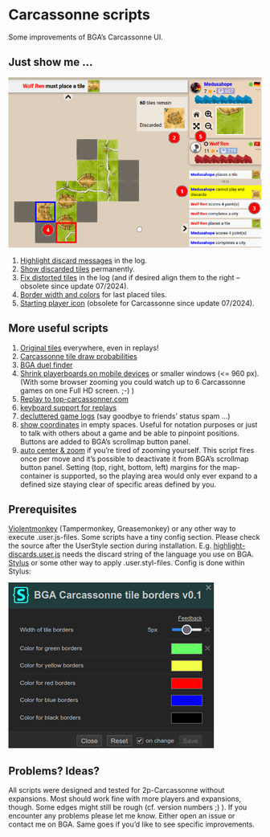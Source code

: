 # Carcassonne scripts
Some improvements of BGA’s Carcassonne UI.

## Just show me …
![screenshot-board](/img/screenshot-board.png?raw=true)
1. <a href="https://github.com/yzemaze/bga-carcassonne-scripts/raw/main/highlight-discards.user.js">Highlight discard messages</a> in the log.
2. <a href="https://github.com/yzemaze/bga-carcassonne-scripts/raw/main/highlight-discards.user.js">Show discarded tiles</a> permanently.
3. <a href="https://github.com/yzemaze/bga-carcassonne-scripts/raw/main/log-tiles-fix.user.styl">Fix distorted tiles</a> in the log (and if desired align them to the right – obsolete since update 07/2024).
4. <a href="https://github.com/yzemaze/bga-carcassonne-scripts/raw/main/tile-borders.user.styl">Border width and colors</a> for last placed tiles.
5. <a href="https://github.com/yzemaze/bga-scripts/raw/main/starting-player-tag.user.js">Starting player icon</a> (obsolete for Carcassonne since update 07/2024).

## More useful scripts
1. <a href="https://github.com/yzemaze/bga-carcassonne-scripts/raw/main/original-tiles.user.styl">Original tiles</a> everywhere, even in replays!
2. [Carcassonne tile draw probabilities](https://github.com/yzemaze/carcassonne-probabilities)
3. [BGA duel finder](https://github.com/yzemaze/bga-duel-finder)
4. <a href="https://github.com/yzemaze/bga-carcassonne-scripts/raw/main/mobile-condensed-playerboards.user.styl">Shrink playerboards on mobile devices</a> or smaller windows (<= 960 px). (With some browser zooming you could watch up to 6 Carcassonne games on one Full HD screen. ;-) )
5. [Replay to top-carcassonner.com](https://github.com/yzemaze/bga-carcassonne-scripts/raw/main/replay-to-top-carcassonner.user.js)
6. <a href="https://github.com/yzemaze/bga-scripts/raw/main/replay-with-keys.user.js">keyboard support for replays</a>
7. <a href="https://github.com/yzemaze/bga-scripts/raw/main/game-logs-decluttered.user.styl">decluttered game logs</a> (say goodbye to friends’ status spam …)
8. <a href="https://github.com/yzemaze/bga-scripts/raw/main/toggle-coords.user.js">show coordinates</a> in empty spaces. Useful for notation purposes or just to talk with others about a game and be able to pinpoint positions. Buttons are added to BGA’s scrollmap button panel.
9. <a href="https://github.com/yzemaze/bga-scripts/raw/main/auto-zoom.user.js">auto center & zoom</a> if you’re tired of zooming yourself. This script fires once per move and it’s possible to deactivate it from BGA’s scrollmap button panel. Setting (top, right, bottom, left) margins for the map-container is supported, so the playing area would only ever expand to a defined size staying clear of specific areas defined by you.

## Prerequisites
<a href="https://violentmonkey.github.io/">Violentmonkey</a> (Tampermonkey, Greasemonkey) or any other way to execute .user.js-files. Some scripts have a tiny config section. Please check the source after the UserStyle section during installation. E.g. <a href="/highlight-discards.user.js">highlight-discards.user.js</a> needs the discard string of the language you use on BGA.
<a href="https://github.com/openstyles/stylus#readme">Stylus</a> or some other way to apply .user.styl-files. Config is done within Stylus:

![screenshot-stylus.png](/img/screenshot-stylus.png?raw=true)

## Problems? Ideas?
All scripts were designed and tested for 2p-Carcassonne without expansions. Most should work fine with more players and expansions, though. Some edges might still be rough (cf. version numbers ;) ). If you encounter any problems please let me know. Either open an issue or contact me on BGA. Same goes if you’d like to see specific improvements.
